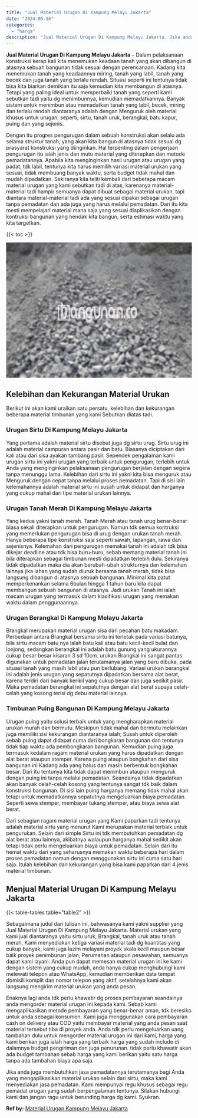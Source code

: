 ```yaml
---
title: "Jual Material Urugan Di Kampung Melayu Jakarta"
date: "2024-06-16"
categories: 
  - "harga"
description: "Jual Material Urugan Di Kampung Melayu Jakarta. Jika anda juga membutuhkan jasa pemadatannya terutamanya bagi Anda yang mengaplikasikan material urukan selai..."
---
```


**Jual Material Urugan Di Kampung Melayu Jakarta** – Dalam pelaksanaan konstruksi kerap kali kita menemukan keadaan tanah yang akan dibangun di atasnya sebuah bangunan tidak sesuai dengan perencanaan. Kadang kita menemukan tanah yang keadaannya miring, tanah yang labil, tanah yang becek dan juga tanah yang terlalu rendah. Situasi seperti ini tentunya tidak bisa kita biarkan demikian itu saja kemudian kita membangun di atasnya. Tetapi yang paling ideal untuk memperbaiki tanah yang seperti kami sebutkan tadi yaitu dg menimbunnya, kemudian memadatkannya. Banyak sistem untuk menimbun atau memadatkan tanah yang labil, becek, miring dan terlalu rendah diantaranya adalah dengan Menguruk oleh material khusus untuk urugan, seperti; sirtu, tanah uruk, berangkal, batu kapur, puing dan yang sejenis.

Dengan itu progres pengurugan dalam sebuah konstruksi akan selalu ada selama struktur tanah, yang akan kita bangun di atasnya tidak sesuai dg prasyarat konstruksi yang diinginkan. Hal terpenting dalam pengerjaan pengurugan itu ialah jenis dan mutu material yang diterapkan dan metode pemadatannya. Apabila kita menginginkan hasil urugan atau urugan yang padat, tdk labil, tentunya kita harus memilih variasi material urukan yang sesuai, tidak membuang banyak waktu, serta budget tidak mahal dan mudah dipadatkan. Sekiranya kita teliti kembali dari beberapa macam material urugan yang kami sebutkan tadi di atas, karenanya material-material tadi hampir semuanya dapat dibuat sebagai material urukan. tapi diantara material-material tadi ada yang sesuai dipakai sebagai urugan tanpa pemadatan dan ada juga yang harus melalui pemadatan. Dari itu kita mesti mempelajari material mana saja yang sesuai diaplikasikan dengan kontruksi bangunan yang hendak kita bangun, serta estimasi waktu yang kita targetkan.

{{< toc >}}

![Jual Material Urugan Di Kampung Melayu Jakarta](/images/jual-urugan-25.png)

## Kelebihan dan Kekurangan Material Urukan

Berikut ini akan kami uraikan satu persatu, kelebihan dan kekurangan beberapa material timbunan yang kami Sebutkan diatas tadi.

### Urugan Sirtu Di Kampung Melayu Jakarta

Yang pertama adalah material sirtu disebut juga dg sirtu urug. Sirtu urug ini adalah material campuran antara pasir dan batu. Biasanya diciptakan dari kali atau dari sisa ayakan tambang pasir. Sependek pengalaman kami urugan sirtu ini yakni urugan yang terbaik untuk pengurugan, terlebih untuk Anda yang menginginkan pelaksanaan pengurugan berjalan dengan segera tanpa menunggu lama. Kelebihan dari sirtu ini yakni kita bisa menguruk atau Menguruk dengan cepat tanpa melalui proses pemadatan. Tapi di sisi lain kelemahannya adalah material sirtu ini susah untuk didapat dan harganya yang cukup mahal dari tipe material urukan lainnya.

### Urugan Tanah Merah Di Kampung Melayu Jakarta

Yang kedua yakni tanah merah. Tanah Merah atau tanah urug benar-benar biasa sekali diterapkan untuk pengurugan. Namun tdk semua kontruksi yang memerlukan pengurugan bisa di urug dengan urukan tanah merah. Hanya beberapa tipe konstruksi saja seperti sawah, lapangan, rawa dan sejenisnya. Kelemahan dari pengurugan memakai tanah ini adalah tdk bisa dikejar deadline atau tdk bisa buru-buru, sebab memang material tanah ini bila diterapkan sebagai timbunan mesti dipadatkan terlebih dulu. Sekiranya tidak dipadatkan maka dia akan berubah-ubah strukturnya dan kelemahan lainnya jika lahan yang sudah diuruk bersama tanah merah, tidak bisa langsung dibangun di atasnya sebuah bangunan. Minimal kita patut memperkenankan selama 6bulan hingga 1 tahun baru kita dapat membangun sebuah bangunan di atasnya. Jadi urukan Tanah ini ialah macam urugan yang termasuk dalam klasifikasi urugan yang memakan waktu dalam penggunaannya.

### Urugan Berangkal Di Kampung Melayu Jakarta

Brangkal merupakan material urugan sisa dari pecahan batu makadam. Perbedaan antara Brangkal bersama sirtu ini terletak pada variasi batunya, bila sirtu macam batu nya ialah batu kali atau batu kecil-kecil bulat dan lonjong, sedangkan berangkal ini adalah batu gunung yang ukurannya cukup besar besar kisaran 3 sd 10cm. urukan Brangkal ini sangat pantas digunakan untuk pemadatan jalan terutamanya jalan yang baru dibuka, pada situasi tanah yang masih labil atau pun berlubang. Variasi urukan berangkal ini adalah jenis urugan yang sepatutnya dipadatkan bersama alat berat, karena terdiri dari banyak kerikil yang cukup besar dan juga sedikit pasir. Maka pemadatan berangkal ini sepatutnya dengan alat berat supaya celah-celah yang kosong terisi dg debu material lainnya.

### Timbunan Puing Bangunan Di Kampung Melayu Jakarta

Urugan puing yaitu solusi terbaik untuk yang mengharapkan material urukan murah dan bermutu. Meskipun tidak mahal dan bermutu melainkan juga memiliki sisi kekurangan diantaranya ialah; Susah untuk diperoleh sebab puing dapat didapat cuma dari bongkaran bangunan dan tentunya tidak tiap waktu ada pembongkaran bangunan. Kemudian puing juga termasuk kedalam ragam material urukan yang harus dipadatkan dengan alat berat ataupun stemper. Karena puing ataupun bongkahan dari sisa bangunan ini Kadang ada yang halus dan masih berbentuk bongkahan besar. Dari itu tentunya kita tidak dapat menimbun ataupun menguruk dengan puing ini tanpa melalui pemadatan. Seandainya tidak dipadatkan akan banyak celah-celah kosong yang tentunya sangat tdk baik dalam konstruksi bangunan. Di sisi lain puing harganya memang tidak mahal akan tetapi untuk memadatkannya sepatutnya mengeluarkan biaya pemadatan. Seperti sewa stemper, membayar tukang stemper, atau biaya sewa alat berat.

Dari sebagian ragam material urugan yang Kami paparkan tadi tentunya adalah material sirtu yang menurut Kami merupakan material terbaik untuk pengurukan. Selain dari simple Sirtu ini tdk membutuhkan pemadatan dg alat berat atau lainnya, akibatnya walaupun harganya mahal sedikit akan tetapi tidak perlu mengeluarkan biaya untuk pemadatan. Selain dari itu hemat waktu dari yang seharusnya memakan waktu beberapa hari dalam proses pemadatan namun dengan menggunakan sirtu ini cuma satu hari saja. Itulah kelebihan dan kekurangan yang bisa kami paparkan dari 4 jenis material timbunan.

## Menjual Material Urugan Di Kampung Melayu Jakarta

{{< table-tables table="table2" >}}

Sebagaimana judul dari tulisan ini, bahwasanya kami yakni supplier yang Jual Material Urugan Di Kampung Melayu Jakarta. Material urukan yang kami jual diantaranya yaitu sirtu uruk, Brangkal, tanah uruk atau tanah merah. Kami menyediakan ketiga variasi material tadi dg kuantitas yang cukup banyak, kami juga lazim melayani proyek skala kecil maupun besar baik proyek penimbunan jalan, Perumahan ataupun pesawahan, semuanya dapat kami layani. Anda pun dapat memesan material urugan ini ke kami dengan sistem yang cukup mudah, anda hanya cukup menghubungi kami melewati telepon atau WhatsApp, kemudian memberikan data tempat domisili komplit dan nomor telepon yang aktif, setelahnya kami akan langsung mengirim material urukan yang anda pesan.

Enaknya lagi anda tdk perlu khawatir dg proses pembayaran seandainya anda mengorder material urugan ini kepada kami. Sebab kami mengaplikasikan metode pembayaran yang benar-benar aman, tdk beresiko untuk anda sebagai konsumen. Kami juga menggunakan cara pembayaran cash on delivery atau COD yaitu membayar material yang anda pesan saat material tersebut tiba di proyek anda. Anda tdk perlu mengeluarkan uang tambahan dulu untuk mengorder material urugan ini dari kami, harga yang kami berikan juga ialah harga yang terbaik harga yang sudah include di dalamnya budget pengiriman dan juga penurunan. tidak perlu khawatir akan ada budget tambahan sebab harga yang kami berikan yaitu satu harga tanpa ada tambahan biaya apa saja.

Jika anda juga membutuhkan jasa pemadatannya terutamanya bagi Anda yang mengaplikasikan material urukan selain dari sirtu, maka kami menyediakan jasa pemadatan. Kami mempunyai regu khusus sebagai regu pemadat urugan yang sudah berpengalaman tentunya. Silakan hubungi kami dan jangan ragu untuk berunding harga dg kami. Syukran.

**Ref by:** [Material Urugan Kampung Melayu Jakarta](https://id.wikipedia.org/wiki/Material)
